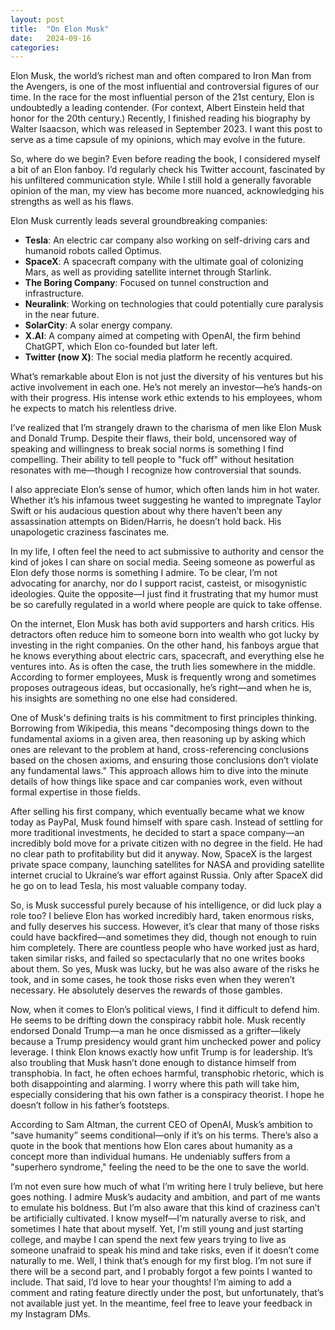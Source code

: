 ```yaml
---
layout: post
title:  "On Elon Musk"
date:   2024-09-16
categories: 
---
```

Elon Musk, the world’s richest man and often compared to Iron Man from the Avengers, is one of the most influential and controversial figures of our time. In the race for the most influential person of the 21st century, Elon is undoubtedly a leading contender. (For context, Albert Einstein held that honor for the 20th century.) Recently, I finished reading his biography by Walter Isaacson, which was released in September 2023. I want this post to serve as a time capsule of my opinions, which may evolve in the future.

So, where do we begin? Even before reading the book, I considered myself a bit of an Elon fanboy. I’d regularly check his Twitter account, fascinated by his unfiltered communication style. While I still hold a generally favorable opinion of the man, my view has become more nuanced, acknowledging his strengths as well as his flaws.

Elon Musk currently leads several groundbreaking companies:

- **Tesla**: An electric car company also working on self-driving cars and humanoid robots called Optimus.
- **SpaceX**: A spacecraft company with the ultimate goal of colonizing Mars, as well as providing satellite internet through Starlink.
- **The Boring Company**: Focused on tunnel construction and infrastructure.
- **Neuralink**: Working on technologies that could potentially cure paralysis in the near future.
- **SolarCity**: A solar energy company.
- **X.AI**: A company aimed at competing with OpenAI, the firm behind ChatGPT, which Elon co-founded but later left.
- **Twitter (now X)**: The social media platform he recently acquired.


What’s remarkable about Elon is not just the diversity of his ventures but his active involvement in each one. He’s not merely an investor—he’s hands-on with their progress. His intense work ethic extends to his employees, whom he expects to match his relentless drive.

I’ve realized that I’m strangely drawn to the charisma of men like Elon Musk and Donald Trump. Despite their flaws, their bold, uncensored way of speaking and willingness to break social norms is something I find compelling. Their ability to tell people to "fuck off" without hesitation resonates with me—though I recognize how controversial that sounds.

I also appreciate Elon’s sense of humor, which often lands him in hot water. Whether it’s his infamous tweet suggesting he wanted to impregnate Taylor Swift or his audacious question about why there haven’t been any assassination attempts on Biden/Harris, he doesn’t hold back. His unapologetic craziness fascinates me.

In my life, I often feel the need to act submissive to authority and censor the kind of jokes I can share on social media. Seeing someone as powerful as Elon defy those norms is something I admire. To be clear, I’m not advocating for anarchy, nor do I support racist, casteist, or misogynistic ideologies. Quite the opposite—I just find it frustrating that my humor must be so carefully regulated in a world where people are quick to take offense.

On the internet, Elon Musk has both avid supporters and harsh critics. His detractors often reduce him to someone born into wealth who got lucky by investing in the right companies. On the other hand, his fanboys argue that he knows everything about electric cars, spacecraft, and everything else he ventures into. As is often the case, the truth lies somewhere in the middle. According to former employees, Musk is frequently wrong and sometimes proposes outrageous ideas, but occasionally, he’s right—and when he is, his insights are something no one else had considered.

One of Musk's defining traits is his commitment to first principles thinking. Borrowing from Wikipedia, this means "decomposing things down to the fundamental axioms in a given area, then reasoning up by asking which ones are relevant to the problem at hand, cross-referencing conclusions based on the chosen axioms, and ensuring those conclusions don’t violate any fundamental laws." This approach allows him to dive into the minute details of how things like space and car companies work, even without formal expertise in those fields.

After selling his first company, which eventually became what we know today as PayPal, Musk found himself with spare cash. Instead of settling for more traditional investments, he decided to start a space company—an incredibly bold move for a private citizen with no degree in the field. He had no clear path to profitability but did it anyway. Now, SpaceX is the largest private space company, launching satellites for NASA and providing satellite internet crucial to Ukraine’s war effort against Russia. Only after SpaceX did he go on to lead Tesla, his most valuable company today.

So, is Musk successful purely because of his intelligence, or did luck play a role too? I believe Elon has worked incredibly hard, taken enormous risks, and fully deserves his success. However, it’s clear that many of those risks could have backfired—and sometimes they did, though not enough to ruin him completely. There are countless people who have worked just as hard, taken similar risks, and failed so spectacularly that no one writes books about them. So yes, Musk was lucky, but he was also aware of the risks he took, and in some cases, he took those risks even when they weren’t necessary. He absolutely deserves the rewards of those gambles.

Now, when it comes to Elon’s political views, I find it difficult to defend him. He seems to be drifting down the conspiracy rabbit hole. Musk recently endorsed Donald Trump—a man he once dismissed as a grifter—likely because a Trump presidency would grant him unchecked power and policy leverage. I think Elon knows exactly how unfit Trump is for leadership. It’s also troubling that Musk hasn’t done enough to distance himself from transphobia. In fact, he often echoes harmful, transphobic rhetoric, which is both disappointing and alarming. I worry where this path will take him, especially considering that his own father is a conspiracy theorist. I hope he doesn’t follow in his father’s footsteps.

According to Sam Altman, the current CEO of OpenAI, Musk’s ambition to “save humanity” seems conditional—only if it’s on his terms. There’s also a quote in the book that mentions how Elon cares about humanity as a concept more than individual humans. He undeniably suffers from a "superhero syndrome," feeling the need to be the one to save the world.

I’m not even sure how much of what I’m writing here I truly believe, but here goes nothing. I admire Musk’s audacity and ambition, and part of me wants to emulate his boldness. But I’m also aware that this kind of craziness can’t be artificially cultivated. I know myself—I’m naturally averse to risk, and sometimes I hate that about myself. Yet, I’m still young and just starting college, and maybe I can spend the next few years trying to live as someone unafraid to speak his mind and take risks, even if it doesn’t come naturally to me.
Well, I think that’s enough for my first blog. I’m not sure if there will be a second part, and I probably forgot a few points I wanted to include. That said, I’d love to hear your thoughts! I’m aiming to add a comment and rating feature directly under the post, but unfortunately, that’s not available just yet. In the meantime, feel free to leave your feedback in my Instagram DMs.



